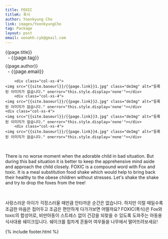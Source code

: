 ```yaml
---
title: FOXIC
titleK: 폭식
author: Yoonkyung Cho
link: images/YoonkyungCho
tag: Package
layout: post
email: oooahh.cyk@gmail.com
---	
```


<div class="container">

<div class="deDep">
{{page.title}}<br>
<p style="font-size:15px; margin:0px; padding:0px 0px 0px 8px; margin:0px 0px 8px 0px;">- {{page.tag}}</p>
{{page.author}}<br>
<p style="font-size:15px; margin:0px; padding:0px 0px 0px 8px;">- {{page.email}}</p>
</div>


<div class="row" class="imgcolor">
	
		<div class="col-xs-4">
	<img src="{{site.baseurl}}/{{page.link}}1.jpg" class="deImg" alt="등록된 이미지가 없습니다." onerror="this.style.display='none'"></div>
		<div class="col-xs-4">
	<img src="{{site.baseurl}}/{{page.link}}2.jpg" class="deImg" alt="등록된 이미지가 없습니다." onerror="this.style.display='none'"></div>
	<div class="col-xs-4">
	<img src="{{site.baseurl}}/{{page.link}}3.jpg" class="deImg" alt="등록된 이미지가 없습니다." onerror="this.style.display='none'"></div>
		<div class="col-xs-4">
	<img src="{{site.baseurl}}/{{page.link}}4.jpg" class="deImg" alt="등록된 이미지가 없습니다." onerror="this.style.display='none'"></div>
	
</div>
<br>

<div class="det lato">



There is no worse moment when the adorable child in bad situation. But during this bad situation it is better to keep the apprehensive mind aside and approach the child closely. 
FOXIC is a compound word with Fox and toxic. It is a meal substitution food shake which would help to bring back their healthy to the obese children without stresses. Let's shake the shake and try to drop the foxes from the tree!



</div>

<br>

<div class="noto">

사랑스러운 아이가 걱정스러울 때만큼 안타까운 순간은 없습니다. 하지만 이럴 때일수록 조급한 마음은 접어두고 조금은 편안하게 다가가보면 어떨까요?
FOXIC(폭식)은 Fox와 toxic의 합성어로, 비만아동이 스트레스 없이 건강을 되찾을 수 있도록 도와주는 아동용 식사대용 쉐이크입니다. 쉐이크를 힘차게 흔들어 여우들을 나무에서 떨어뜨려보세요!


</div>
 {% include footer.html %}